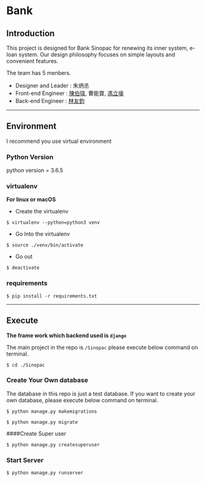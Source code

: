 # Bank

## Introduction

This project is designed for Bank Sinopac for renewing its inner system, e-loan system. Our design philosophy focuses on simple layouts and convenient features.

The team has 5 menbers. 
* Designer and Leader : 朱炳丞
* Front-end Engineer : [陳伯瑋](https://github.com/King0625), 曹能寶, [馮立壕](https://github.com/Secretlife108)
* Back-end Engineer : [林友鈞](https://github.com/yuchun1214)

---

## Environment

I recommend you use virtual environment

### Python Version

python version = 3.6.5

### virtualenv

**For linux or macOS**

- Create the virtualenv 

```bash=
$ virtualenv --python=python3 venv
```

- Go Into the virtualenv

```bash=
$ source ./venv/bin/activate
```

- Go out

```bash=
$ deactivate
```

### requirements

```bash=
$ pip install -r requirements.txt
```
---

## Execute

**The frame work which backend used is `django`**

The main project in the repo is `/Sinopac` please execute below command on terminal.

```bash=
$ cd ./Sinopac
```

### Create Your Own database

The database in this repo is just a test database. If you want to create your own database, please execute below command on terminal.

```bash=
$ python manage.py makemigrations
```

```bash=
$ python manage.py migrate
```

####Create Super user

```bash=
$ python manage.py createsuperuser
```

### Start Server

```bash=
$ python manage.py runserver
```